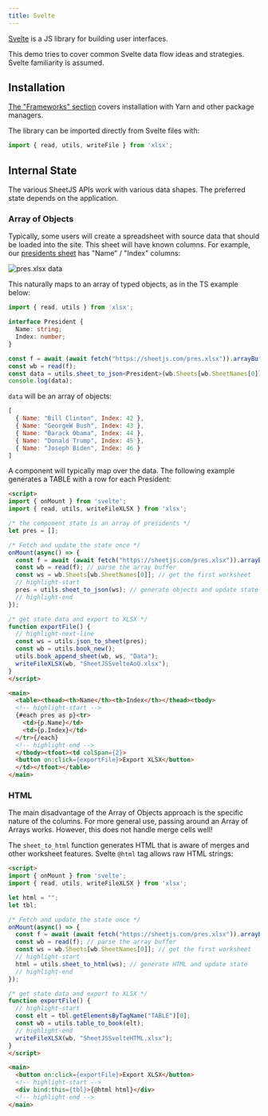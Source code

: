 ```yaml
---
title: Svelte
---
```


[Svelte](https://svelte.dev/) is a JS library for building user interfaces.

This demo tries to cover common Svelte data flow ideas and strategies. Svelte
familiarity is assumed.


## Installation

[The "Frameworks" section](../getting-started/installation/frameworks) covers
installation with Yarn and other package managers.

The library can be imported directly from Svelte files with:

```js
import { read, utils, writeFile } from 'xlsx';
```


## Internal State

The various SheetJS APIs work with various data shapes.  The preferred state
depends on the application.

### Array of Objects

Typically, some users will create a spreadsheet with source data that should be
loaded into the site.  This sheet will have known columns.  For example, our
[presidents sheet](https://sheetjs.com/pres.xlsx) has "Name" / "Index" columns:

![`pres.xlsx` data](pathname:///pres.png)

This naturally maps to an array of typed objects, as in the TS example below:

```ts
import { read, utils } from 'xlsx';

interface President {
  Name: string;
  Index: number;
}

const f = await (await fetch("https://sheetjs.com/pres.xlsx")).arrayBuffer();
const wb = read(f);
const data = utils.sheet_to_json<President>(wb.Sheets[wb.SheetNames[0]]);
console.log(data);
```

`data` will be an array of objects:

```js
[
  { Name: "Bill Clinton", Index: 42 },
  { Name: "GeorgeW Bush", Index: 43 },
  { Name: "Barack Obama", Index: 44 },
  { Name: "Donald Trump", Index: 45 },
  { Name: "Joseph Biden", Index: 46 }
]
```

A component will typically map over the data. The following example generates
a TABLE with a row for each President:

```html title="src/SheetJSSvelteAoO.svelte"
<script>
import { onMount } from 'svelte';
import { read, utils, writeFileXLSX } from 'xlsx';

/* the component state is an array of presidents */
let pres = [];

/* Fetch and update the state once */
onMount(async() => {
  const f = await (await fetch("https://sheetjs.com/pres.xlsx")).arrayBuffer();
  const wb = read(f); // parse the array buffer
  const ws = wb.Sheets[wb.SheetNames[0]]; // get the first worksheet
  // highlight-start
  pres = utils.sheet_to_json(ws); // generate objects and update state
  // highlight-end
});

/* get state data and export to XLSX */
function exportFile() {
  // highlight-next-line
  const ws = utils.json_to_sheet(pres);
  const wb = utils.book_new();
  utils.book_append_sheet(wb, ws, "Data");
  writeFileXLSX(wb, "SheetJSSvelteAoO.xlsx");
}
</script>

<main>
  <table><thead><th>Name</th><th>Index</th></thead><tbody>
  <!-- highlight-start -->
  {#each pres as p}<tr>
    <td>{p.Name}</td>
    <td>{p.Index}</td>
  </tr>{/each}
  <!-- highlight-end -->
  </tbody><tfoot><td colSpan={2}>
  <button on:click={exportFile}>Export XLSX</button>
  </td></tfoot></table>
</main>
```

### HTML

The main disadvantage of the Array of Objects approach is the specific nature
of the columns.  For more general use, passing around an Array of Arrays works.
However, this does not handle merge cells well!

The `sheet_to_html` function generates HTML that is aware of merges and other
worksheet features.  Svelte `@html` tag allows raw HTML strings:

```html title="src/SheetJSSvelteHTML.svelte"
<script>
import { onMount } from 'svelte';
import { read, utils, writeFileXLSX } from 'xlsx';

let html = "";
let tbl;

/* Fetch and update the state once */
onMount(async() => {
  const f = await (await fetch("https://sheetjs.com/pres.xlsx")).arrayBuffer();
  const wb = read(f); // parse the array buffer
  const ws = wb.Sheets[wb.SheetNames[0]]; // get the first worksheet
  // highlight-start
  html = utils.sheet_to_html(ws); // generate HTML and update state
  // highlight-end
});

/* get state data and export to XLSX */
function exportFile() {
  // highlight-start
  const elt = tbl.getElementsByTagName("TABLE")[0];
  const wb = utils.table_to_book(elt);
  // highlight-end
  writeFileXLSX(wb, "SheetJSSvelteHTML.xlsx");
}
</script>

<main>
  <button on:click={exportFile}>Export XLSX</button>
  <!-- highlight-start -->
  <div bind:this={tbl}>{@html html}</div>
  <!-- highlight-end -->
</main>
```
